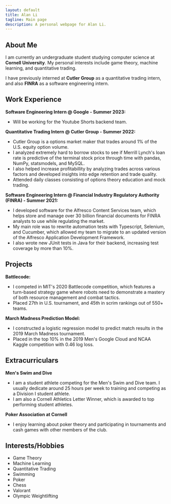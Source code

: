 ```yaml
---
layout: default
title: Alan Li
tagline: Main page
description: A personal webpage for Alan Li.
---
```


## About Me
I am currently an undergraduate student studying computer science at **Cornell University**. My personal interests include game theory, machine learning, and quantitative trading.

I have previously interned at **Cutler Group** as a quantitative trading intern, and also **FINRA**  as a software engineering intern.

## Work Experience
**Software Engineering Intern @ Google - Summer 2023:**
- Will be working for the Youtube Shorts backend team.

**Quantitative Trading Intern @ Cutler Group - Summer 2022:**
- Cutler Group is a options market maker that trades around 1% of the U.S. equity option volume.
- I analyzed extremely hard to borrow stocks to see if Merrill Lynch's loan rate is predictive of the terminal stock price through time with pandas, NumPy, statsmodels, and MySQL.
- I also helped increase profitabillity by analyzing trades across various factors and developed insights into edge retention and trade quality.
- Attended daily classes consisting of options theory education and mock trading.

**Software Engineering Intern @ Financial Industry Regulatory Authority (FINRA) - Summer 2021:**
- I developed software for the Alfresco Content Services team, which helps store and manage over 30 billion financial documents for FINRA analysts to use while regulating the market.
- My main role was to rewrite automation tests with Typescript, Selenium, and Cucumber, which allowed my team to migrate to an updated version of the Alfresco Application Development Framework.
- I also wrote new JUnit tests in Java for their backend, increasing test coverage by more than 10%.

## Projects
**Battlecode:**
- I competed in MIT's 2020 Battlecode competition, which features a turn-based strategy game where robots need to demonstrate a mastery of both resource management and combat tactics.
- Placed 27th in U.S. tournament, and 45th in scrim rankings out of 550+ teams.

**March Madness Prediction Model:**
- I constructed a logistic regression model to predict match results in the 2019 March Madness tournament.
- Placed in the top 10% in the 2019 Men's Google Cloud and NCAA Kaggle competition with 0.46 log loss.

## Extracurriculars
**Men's Swim and Dive**
- I am a student athlete competing for the Men's Swim and Dive team. I usually dedicate around 25 hours per week to training and competing as a Division I student athlete.
- I am also a Cornell Athletics Letter Winner, which is awarded to top performing student athletes.

**Poker Association at Cornell**
- I enjoy learning about poker theory and participating in tournaments and cash games with other members of the club.

## Interests/Hobbies
- Game Theory
- Machine Learning
- Quantitative Trading
- Swimming
- Poker
- Chess
- Valorant
- Olympic Weightlifting